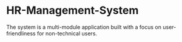 # HR-Management-System
The system is a multi-module application built with a focus on user-friendliness for non-technical users.
